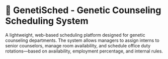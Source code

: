 # 🧬 GenetiSched -  Genetic Counseling Scheduling System
A lightweight, web-based scheduling platform designed for genetic counseling departments.
The system allows managers to assign interns to senior counselors, manage room availability, and schedule office duty rotations—based on availability, employment percentage, and internal rules.
